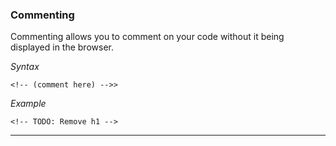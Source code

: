### Commenting 
Commenting allows you to comment on your code without it being displayed in the browser.

*Syntax*
```
<!-- (comment here) -->>
```
*Example*
```
<!-- TODO: Remove h1 -->
```

---
### 